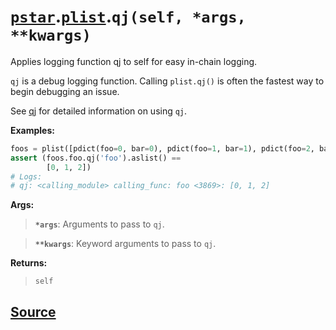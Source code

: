 # [`pstar`](./pstar.md).[`plist`](./pstar_plist.md).`qj(self, *args, **kwargs)`

Applies logging function qj to self for easy in-chain logging.

`qj` is a debug logging function. Calling `plist.qj()` is often the fastest way
to begin debugging an issue.

See [qj](https://github.com/itfische/qj) for detailed information on using `qj`.

**Examples:**
```python
foos = plist([pdict(foo=0, bar=0), pdict(foo=1, bar=1), pdict(foo=2, bar=0)])
assert (foos.foo.qj('foo').aslist() ==
        [0, 1, 2])
# Logs:
# qj: <calling_module> calling_func: foo <3869>: [0, 1, 2]
```

**Args:**

>    **`*args`**: Arguments to pass to `qj`.

>    **`**kwargs`**: Keyword arguments to pass to `qj`.

**Returns:**

>    `self`



## [Source](../pstar/pstar.py#L4351-L4378)